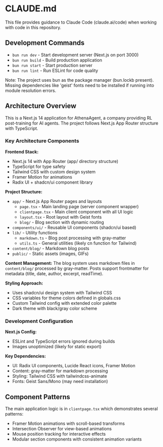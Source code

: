 # CLAUDE.md

This file provides guidance to Claude Code (claude.ai/code) when working with code in this repository.

## Development Commands

- `bun run dev` - Start development server (Next.js on port 3000)
- `bun run build` - Build production application
- `bun run start` - Start production server
- `bun run lint` - Run ESLint for code quality

Note: The project uses bun as the package manager (bun.lockb present). Missing dependencies like 'geist' fonts need to be installed if running into module resolution errors.

## Architecture Overview

This is a Next.js 14 application for AthenaAgent, a company providing RL post-training for AI agents. The project follows Next.js App Router structure with TypeScript.

### Key Architecture Components

**Frontend Stack:**
- Next.js 14 with App Router (app/ directory structure)
- TypeScript for type safety
- Tailwind CSS with custom design system
- Framer Motion for animations
- Radix UI + shadcn/ui component library

**Project Structure:**
- `app/` - Next.js App Router pages and layouts
  - `page.tsx` - Main landing page (server component wrapper)
  - `clientpage.tsx` - Main client component with all UI logic
  - `layout.tsx` - Root layout with Geist fonts
  - `blog/` - Blog section with dynamic routing
- `components/ui/` - Reusable UI components (shadcn/ui based)
- `lib/` - Utility functions
  - `markdown.ts` - Blog post processing with gray-matter
  - `utils.ts` - General utilities (likely cn function for Tailwind)
- `content/blog/` - Markdown blog posts
- `public/` - Static assets (images, GIFs)

**Content Management:**
The blog system uses markdown files in `content/blog/` processed by gray-matter. Posts support frontmatter for metadata (title, date, author, excerpt, readTime).

**Styling Approach:**
- Uses shadcn/ui design system with Tailwind CSS
- CSS variables for theme colors defined in globals.css
- Custom Tailwind config with extended color palette
- Dark theme with black/gray color scheme

### Development Configuration

**Next.js Config:**
- ESLint and TypeScript errors ignored during builds
- Images unoptimized (likely for static export)

**Key Dependencies:**
- UI: Radix UI components, Lucide React icons, Framer Motion
- Content: gray-matter for markdown processing
- Styling: Tailwind CSS with tailwindcss-animate
- Fonts: Geist Sans/Mono (may need installation)

## Component Patterns

The main application logic is in `clientpage.tsx` which demonstrates several patterns:
- Framer Motion animations with scroll-based transforms
- Intersection Observer for view-based animations
- Mouse position tracking for interactive effects
- Modular section components with consistent animation variants
